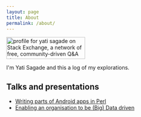 ```yaml
---
layout: page
title: About
permalink: /about/
---
```


<a href="http://stackexchange.com/users/351165">
<img src="http://stackexchange.com/users/flair/351165.png" width="208" height="58" alt="profile for yati sagade on Stack Exchange, a network of free, community-driven Q&amp;A sites" title="profile for yati sagade on Stack Exchange, a network of free, community-driven Q&amp;A sites">
</a>

I'm Yati Sagade and this a log of my explorations.

## Talks and presentations

- [Writing parts of Android apps in Perl][6]
- [Enabling an organisation to be (Big) Data driven][7]


[6]: https://www.youtube.com/watch?v=XRJo9FWFNMY
[7]: https://www.youtube.com/watch?v=XRJo9FWFNMY
[8]: https://www.youtube.com/watch?v=xEFyaF-92Js
